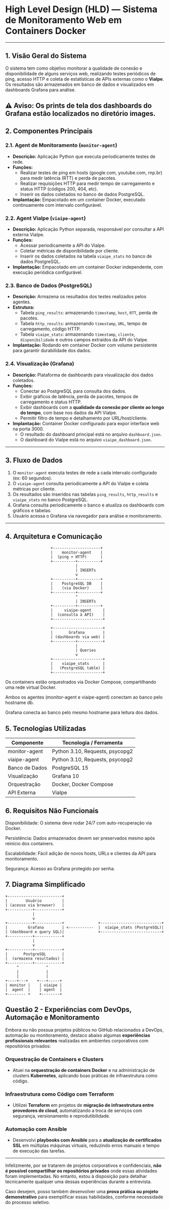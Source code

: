 # High Level Design (HLD) — Sistema de Monitoramento Web em Containers Docker

---

## 1. Visão Geral do Sistema

O sistema tem como objetivo monitorar a qualidade de conexão e disponibilidade de alguns serviços web, realizando testes periódicos de ping, acesso HTTP e coleta de estatísticas de APIs externas como o **ViaIpe**. Os resultados são armazenados em banco de dados e visualizados em dashboards Grafana para análise.

## ⚠️ Aviso: Os prints de tela dos dashboards do Grafana estão localizados no diretório images.

## 2. Componentes Principais

### 2.1. Agent de Monitoramento (`monitor-agent`)

- **Descrição:** Aplicação Python que executa periodicamente testes de rede.
- **Funções:**
  - Realizar testes de ping em hosts (google.com, youtube.com, rnp.br) para medir latência (RTT) e perda de pacotes.
  - Realizar requisições HTTP para medir tempo de carregamento e status HTTP (códigos 200, 404, etc).
  - Inserir os dados coletados no banco de dados PostgreSQL.
- **Implantação:** Empacotado em um container Docker, executado continuamente com intervalo configurável.

### 2.2. Agent ViaIpe (`viaipe-agent`)

- **Descrição:** Aplicação Python separada, responsável por consultar a API externa ViaIpe.
- **Funções:**
  - Acessar periodicamente a API do ViaIpe.
  - Coletar métricas de disponibilidade por cliente.
  - Inserir os dados coletados na tabela `viaipe_stats` no banco de dados PostgreSQL.
- **Implantação:** Empacotado em um container Docker independente, com execução periódica configurável.

### 2.3. Banco de Dados (PostgreSQL)

- **Descrição:** Armazena os resultados dos testes realizados pelos agentes.
- **Estrutura:**
  - Tabela `ping_results`: armazenando `timestamp`, `host`, `RTT`, perda de pacotes.
  - Tabela `http_results`: armazenando `timestamp`, `URL`, tempo de carregamento, código HTTP.
  - Tabela `viaipe_stats`: armazenando `timestamp`, `cliente`, `disponibilidade` e outros campos extraídos da API do ViaIpe.
- **Implantação:** Rodando em container Docker com volume persistente para garantir durabilidade dos dados.

### 2.4. Visualização (Grafana)

- **Descrição:** Plataforma de dashboards para visualização dos dados coletados.
- **Funções:**
  - Conectar ao PostgreSQL para consulta dos dados.
  - Exibir gráficos de latência, perda de pacotes, tempos de carregamento e status HTTP.
  - Exibir dashboards com a **qualidade da conexão por cliente ao longo do tempo**, com base nos dados da API ViaIpe.
  - Permitir filtro de tempo e detalhamento por URL/host/cliente.
- **Implantação:** Container Docker configurado para expor interface web na porta 3000.
  - O resultado do dashboard principal está no arquivo `dashboard.json`.
  - O dashboard do ViaIpe está no arquivo `viaipe_dashboard.json`.

---

## 3. Fluxo de Dados

1. O `monitor-agent` executa testes de rede a cada intervalo configurado (ex: 60 segundos).
2. O `viaipe-agent` consulta periodicamente a API do ViaIpe e coleta métricas por cliente.
3. Os resultados são inseridos nas tabelas `ping_results`, `http_results` e `viaipe_stats` no banco PostgreSQL.
4. Grafana consulta periodicamente o banco e atualiza os dashboards com gráficos e tabelas.
5. Usuário acessa o Grafana via navegador para análise e monitoramento.

---

## 4. Arquitetura e Comunicação

```plaintext
                    +---------------------+
                    |    monitor-agent    |
                    |  (ping + HTTP)      |
                    +----------+----------+
                               |
                               | INSERTs
                               v
                    +----------+----------+
                    |    PostgreSQL DB    |
                    |    (via Docker)     |
                    +----------+----------+
                               ^
                               | INSERTs
                    +----------+----------+
                    |     viaipe-agent     |
                    |  (consulta à API)    |
                    +----------------------+

                    +----------------------+
                    |       Grafana        |
                    | (dashboards via web) |
                    +----------+-----------+
                               |
                               | Queries
                               v
                    +----------------------+
                    |    viaipe_stats      |
                    |   (PostgreSQL table) |
                    +----------------------+

```

Os containers estão orquestrados via Docker Compose, compartilhando uma rede virtual Docker.

Ambos os agentes (monitor-agent e viaipe-agent) conectam ao banco pelo hostname db.

Grafana conecta ao banco pelo mesmo hostname para leitura dos dados.

## 5. Tecnologias Utilizadas

| Componente     | Tecnologia / Ferramenta         |
| -------------- | ------------------------------- |
| monitor-agent  | Python 3.10, Requests, psycopg2 |
| viaipe-agent   | Python 3.10, Requests, psycopg2 |
| Banco de Dados | PostgreSQL 15                   |
| Visualização   | Grafana 10                      |
| Orquestração   | Docker, Docker Compose          |
| API Externa    | ViaIpe                          |

## 6. Requisitos Não Funcionais

Disponibilidade: O sistema deve rodar 24/7 com auto-recuperação via Docker.

Persistência: Dados armazenados devem ser preservados mesmo após reinício dos containers.

Escalabilidade: Fácil adição de novos hosts, URLs e clientes da API para monitoramento.

Segurança: Acesso ao Grafana protegido por senha.

## 7. Diagrama Simplificado

```
+------------------------+
|        Usuário         |
| (acesso via browser)   |
+-----------+------------+
            |
            v
+-----------+------------+               +---------------------------+
|         Grafana        | <-----------  |  viaipe_stats (PostgreSQL)|
| (dashboard e query SQL)|               +---------------------------+
+-----------+------------+
            |
            v
+-----------+------------+
|       PostgreSQL       |
|  (armazena resultados) |
+-----------+------------+
     ^            ^
     |            |
     |            |
+----+---+    +---+-----+
| monitor |    | viaipe |
|  agent  |    | agent  |
+-------- +    +--------+
```

## Questão 2 - Experiências com DevOps, Automação e Monitoramento

Embora eu não possua projetos públicos no GitHub relacionados a DevOps, automação ou monitoramento, destaco abaixo algumas **experiências profissionais relevantes** realizadas em ambientes corporativos com repositórios privados:

### Orquestração de Containers e Clusters

- Atuei na **orquestração de containers Docker** e na administração de clusters **Kubernetes**, aplicando boas práticas de infraestrutura como código.

### Infraestrutura como Código com Terraform

- Utilizei **Terraform** em projetos de **migração de infraestrutura entre provedores de cloud**, automatizando a troca de serviços com segurança, versionamento e reprodutibilidade.

### Automação com Ansible

- Desenvolvi **playbooks com Ansible** para a **atualização de certificados SSL** em múltiplas máquinas virtuais, reduzindo erros manuais e tempo de execução das tarefas.

---

Infelizmente, por se tratarem de projetos corporativos e confidenciais, **não é possível compartilhar os repositórios privados** onde essas atividades foram implementadas. No entanto, estou à disposição para detalhar tecnicamente qualquer uma dessas experiências durante a entrevista.

Caso desejem, posso também desenvolver uma **prova prática ou projeto demonstrativo** para exemplificar essas habilidades, conforme necessidade do processo seletivo.
